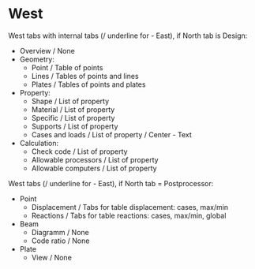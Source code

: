 # West

West tabs with internal tabs (/ underline for - East), if North tab is Design:
- Overview / None
- Geometry:
	- Point / Table of points
	- Lines / Tables of points and lines
	- Plates / Tables of points and plates
- Property:
	- Shape / List of property
	- Material / List of property
	- Specific / List of property
	- Supports / List of property
	- Cases and loads / List of property / Center - Text
- Calculation:
	- Check code / List of property 
	- Allowable processors / List of property
	- Allowable computers / List of property

West tabs (/ underline for - East), if North tab = Postprocessor:
- Point
	- Displacement / Tabs for table displacement: cases, max/min
	- Reactions / Tabs for table reactions: cases, max/min, global
- Beam
	- Diagramm / None
	- Code ratio / None
- Plate
	- View / None
